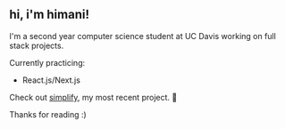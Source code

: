 ## hi, i'm himani!
I'm a second year computer science student at UC Davis working on full stack projects. 

Currently practicing:
- React.js/Next.js

Check out [simplify](https://github.com/himanimanjunath/simplify), my most recent project. 🫧

Thanks for reading :)
